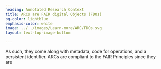 ```yaml
---
heading: Annotated Research Context
title: ARCs are FAIR digital Objects (FDOs)
bg-color: lightblue
emphasis-color: white
image: ../../images/Learn-more/ARC/FDOs.svg
layout: text-top-image-bottom

---
```


As such, they come along with metadata, code for operations, and a persistent identifier. ARCs are compliant to the FAIR Principles since they are​